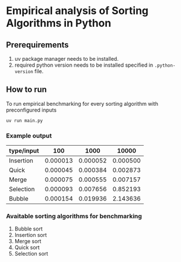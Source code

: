 # Empirical analysis of Sorting Algorithms in Python

## Prerequirements

1. uv package manager needs to be installed.
2. required python version needs to be installed specified in `.python-version` file.

## How to run

To run empirical benchmarking for every sorting algorithm with preconfigured inputs

```bash
uv run main.py
```

### Example output

| type/input | 100      | 1000     | 10000    |
| ---------- | -------- | -------- | -------- |
| Insertion  | 0.000013 | 0.000052 | 0.000500 |
| Quick      | 0.000045 | 0.000384 | 0.002873 |
| Merge      | 0.000075 | 0.000555 | 0.007157 |
| Selection  | 0.000093 | 0.007656 | 0.852193 |
| Bubble     | 0.000154 | 0.019936 | 2.143636 |

### Avaitable sorting algorithms for benchmarking

1. Bubble sort
2. Insertion sort
3. Merge sort
4. Quick sort
5. Selection sort
